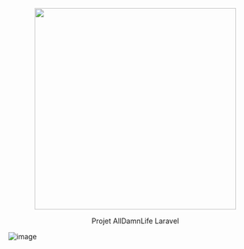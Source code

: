 <p align="center"><a href="https://laravel.com" target="_blank"><img src="https://raw.githubusercontent.com/laravel/art/master/logo-lockup/5%20SVG/2%20CMYK/1%20Full%20Color/laravel-logolockup-cmyk-red.svg" width="400"></a></p>

<p align="center">
Projet AllDamnLife  Laravel


![image](https://user-images.githubusercontent.com/10818228/179798224-fe51b3f9-70ed-4041-9bf9-1f887cad1111.png)

</p>
